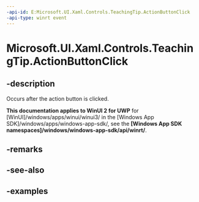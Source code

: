 ```yaml
---
-api-id: E:Microsoft.UI.Xaml.Controls.TeachingTip.ActionButtonClick
-api-type: winrt event
---
```


# Microsoft.UI.Xaml.Controls.TeachingTip.ActionButtonClick

<!--
public event Windows.Foundation.TypedEventHandler<Microsoft.UI.Xaml.Controls.TeachingTip,object> ActionButtonClick;
-->

## -description

Occurs after the action button is clicked.

**This documentation applies to WinUI 2 for UWP** for [WinUI]/windows/apps/winui/winui3/ in the [Windows App SDK]/windows/apps/windows-app-sdk/, see the **[Windows App SDK namespaces]/windows/windows-app-sdk/api/winrt/**.

## -remarks

## -see-also

## -examples

